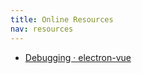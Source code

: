 ```yaml
---
title: Online Resources
nav: resources
---
```


* [Debugging · electron-vue](https://simulatedgreg.gitbooks.io/electron-vue/content/en/debugging-production.html)